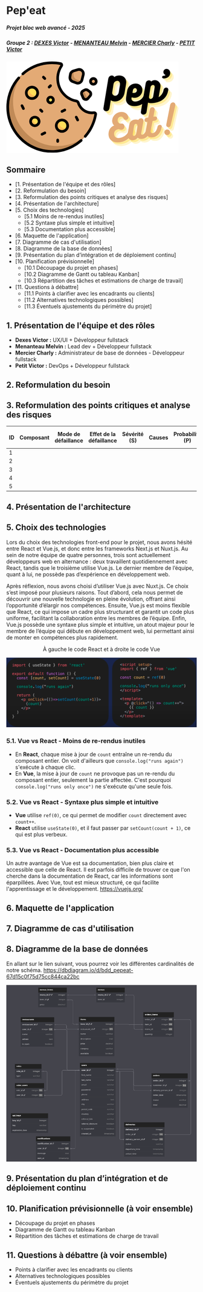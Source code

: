 # Pep'eat
##### Projet bloc web avancé - 2025
##### Groupe 2 : [DEXES Victor](https://github.com/VictorDexes) - [MENANTEAU Melvin](https://github.com/Melvin-Menanteau) - [MERCIER Charly](https://github.com/Charlyhno-eng) - [PETIT Victor](https://github.com/Faugnell)

![pep'eat logo](./src/pepeat-logo.png)

## Sommaire

- [1. Présentation de l'équipe et des rôles]
- [2. Reformulation du besoin]
- [3. Reformulation des points critiques et analyse des risques]
- [4. Présentation de l'architecture]
- [5. Choix des technologies] 
  - [5.1 Moins de re-rendus inutiles]
  - [5.2 Syntaxe plus simple et intuitive]
  - [5.3 Documentation plus accessible]
- [6. Maquette de l'application]
- [7. Diagramme de cas d'utilisation]
- [8. Diagramme de la base de données]
- [9. Présentation du plan d’intégration et de déploiement continu] 
- [10. Planification prévisionnelle]
  - [10.1 Découpage du projet en phases]
  - [10.2 Diagramme de Gantt ou tableau Kanban]
  - [10.3 Répartition des tâches et estimations de charge de travail] 
- [11. Questions à débattre]
  - [11.1 Points à clarifier avec les encadrants ou clients] 
  - [11.2 Alternatives technologiques possibles]
  - [11.3 Éventuels ajustements du périmètre du projet]

## 1. Présentation de l'équipe et des rôles

- **Dexes Victor :** UX/UI + Développeur fullstack
- **Menanteau Melvin :** Lead dev + Développeur fullstack
- **Mercier Charly :** Administrateur de base de données - Développeur fullstack
- **Petit Victor :** DevOps + Développeur fullstack

## 2. Reformulation du besoin

## 3. Reformulation des points critiques et analyse des risques

| **ID** | **Composant**  | **Mode de défaillance** | **Effet de la défaillance** | **Sévérité (S)** | **Causes** | **Probabilité (P)** | **Détection (D)** | **Criticité (C = S * P * D)** | **Actions recommandées** |
|--------|----------------|-------------------------|----------------------------|------------------|------------|---------------------|--------------------|--------------------------------|--------------------------|
| 1      |                |                         |                            |                  |            |                     |                    |                                |                          |
| 2      |                |                         |                            |                  |            |                     |                    |                                |                          |
| 3      |                |                         |                            |                  |            |                     |                    |                                |                          |
| 4      |                |                         |                            |                  |            |                     |                    |                                |                          |
| 5      |                |                         |                            |                  |            |                     |                    |                                |                          |

## 4. Présentation de l'architecture

## 5. Choix des technologies

Lors du choix des technologies front-end pour le projet, nous avons hésité entre React et Vue.js, et donc entre les frameworks Next.js et Nuxt.js. Au sein de notre équipe de quatre personnes, trois sont actuellement développeurs web en alternance : deux travaillent quotidiennement avec React, tandis que le troisième utilise Vue.js. Le dernier membre de l’équipe, quant à lui, ne possède pas d’expérience en développement web.

Après réflexion, nous avons choisi d’utiliser Vue.js avec Nuxt.js. Ce choix s’est imposé pour plusieurs raisons. Tout d’abord, cela nous permet de découvrir une nouvelle technologie en pleine évolution, offrant ainsi l’opportunité d’élargir nos compétences. Ensuite, Vue.js est moins flexible que React, ce qui impose un cadre plus structurant et garantit un code plus uniforme, facilitant la collaboration entre les membres de l’équipe. Enfin, Vue.js possède une syntaxe plus simple et intuitive, un atout majeur pour le membre de l’équipe qui débute en développement web, lui permettant ainsi de monter en compétences plus rapidement.

<p align="center">À gauche le code React et à droite le code Vue</p>

![comparatif code Vue vs React](./src/compare_code_react_vue.png) 

### 5.1. Vue vs React - Moins de re-rendus inutiles  
- En **React**, chaque mise à jour de `count` entraîne un re-rendu du composant entier. On voit d'ailleurs que `console.log("runs again")` s'exécute à chaque clic.  
- En **Vue**, la mise à jour de `count` ne provoque pas un re-rendu du composant entier, seulement la partie affectée. C'est pourquoi `console.log("runs only once")` ne s'exécute qu'une seule fois.  

### 5.2. Vue vs React - Syntaxe plus simple et intuitive  
- **Vue** utilise `ref(0)`, ce qui permet de modifier `count` directement avec `count++`.  
- **React** utilise `useState(0)`, et il faut passer par `setCount(count + 1)`, ce qui est plus verbeux.  

### 5.3. Vue vs React - Documentation plus accessible
Un autre avantage de Vue est sa documentation, bien plus claire et accessible que celle de React. Il est parfois difficile de trouver ce que l'on cherche dans la documentation de React, car les informations sont éparpillées. Avec Vue, tout est mieux structuré, ce qui facilite l'apprentissage et le développement. https://vuejs.org/

## 6. Maquette de l'application

## 7. Diagramme de cas d'utilisation

## 8. Diagramme de la base de données

En allant sur le lien suivant, vous pourrez voir les différentes cardinalités de notre schéma.
https://dbdiagram.io/d/bdd_pepeat-67d15c0f75d75cc844ca22bc

![diagramme de la BDD](./src/diagramme_bdd.png) 

## 9. Présentation du plan d’intégration et de déploiement continu

## 10. Planification prévisionnelle (à voir ensemble)
- Découpage du projet en phases
- Diagramme de Gantt ou tableau Kanban
- Répartition des tâches et estimations de charge de travail

## 11. Questions à débattre (à voir ensemble)
- Points à clarifier avec les encadrants ou clients
- Alternatives technologiques possibles
- Éventuels ajustements du périmètre du projet
